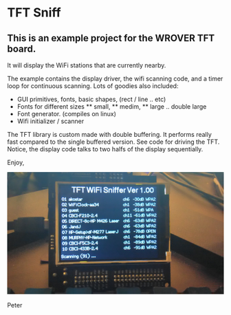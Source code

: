 # TFT Sniff

## This is an example project for the WROVER TFT board.

 It will display the WiFi stations that are currently nearby.
 
  The example contains the display driver, the wifi scanning code, and
a timer loop for continuous scanning. Lots of goodies also included:

 * GUI primitives,  fonts, basic shapes, (rect / line .. etc)
 * Fonts for different sizes 
   **     small, 
   ** medim, 
   ** large .. double large
 * Font generator. (compiles on linux)
 * Wifi initializer / scanner
 
  The TFT library is custom made with double buffering. It performs really 
  fast compared to the single buffered version. See code for driving the TFT.
  Notice, the display code talks to two halfs of the display sequentially.
  
  Enjoy,    
 
   ![Screen Shot](./screen.jpg)
      
  Peter 




